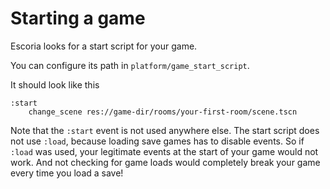 # Starting a game

Escoria looks for a start script for your game.

You can configure its path in `platform/game_start_script`.

It should look like this

```
:start
    change_scene res://game-dir/rooms/your-first-room/scene.tscn
```

Note that the `:start` event is not used anywhere else. The start script
does not use `:load`, because loading save games has to disable events. So
if `:load` was used, your legitimate events at the start of your game would
not work. And not checking for game loads would completely break your game
every time you load a save!

